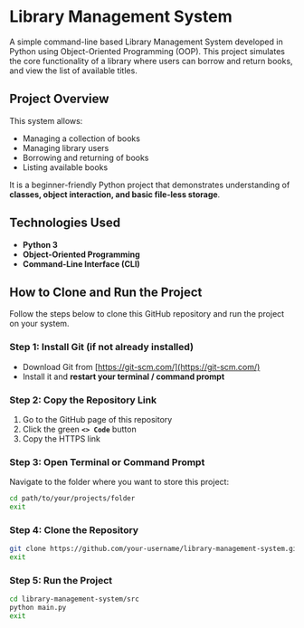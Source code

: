 # Library Management System
A simple command-line based Library Management System developed in Python using Object-Oriented Programming (OOP). 
This project simulates the core functionality of a library where users can borrow and return books, and view the list of available titles.
## Project Overview
This system allows:
- Managing a collection of books
- Managing library users
- Borrowing and returning of books
- Listing available books

It is a beginner-friendly Python project that demonstrates understanding of **classes, object interaction, and basic file-less storage**.
## Technologies Used
- **Python 3**
- **Object-Oriented Programming**
- **Command-Line Interface (CLI)**

## How to Clone and Run the Project

Follow the steps below to clone this GitHub repository and run the project on your system.

### Step 1: Install Git (if not already installed)

- Download Git from [https://git-scm.com/](https://git-scm.com/)
- Install it and **restart your terminal / command prompt**

### Step 2: Copy the Repository Link

1. Go to the GitHub page of this repository  
2. Click the green **`<> Code`** button  
3. Copy the HTTPS link

### Step 3: Open Terminal or Command Prompt

Navigate to the folder where you want to store this project:
```bash
cd path/to/your/projects/folder
exit
```

### Step 4: Clone the Repository
```bash
git clone https://github.com/your-username/library-management-system.git
exit
```

### Step 5: Run the Project
```bash
cd library-management-system/src
python main.py
exit
```


